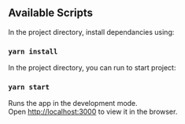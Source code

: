## Available Scripts

In the project directory, install dependancies using:

### `yarn install`

In the project directory, you can run to start project:

### `yarn start`

Runs the app in the development mode.<br />
Open [http://localhost:3000](http://localhost:3000) to view it in the browser.
